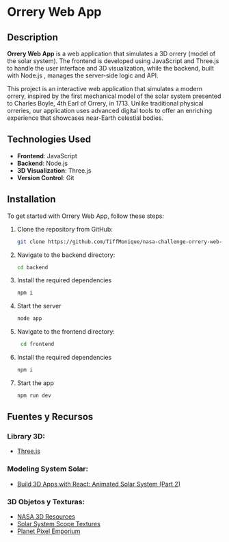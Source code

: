 # Orrery Web App

## Description

**Orrery Web App** is a web application that simulates a 3D orrery (model of the solar system). The frontend is developed using JavaScript  and Three.js to handle the user interface and 3D visualization, while the backend, built with Node.js , manages the server-side logic and API.

This project is an interactive web application that simulates a modern orrery, inspired by the first mechanical model of the solar system presented to Charles Boyle, 4th Earl of Orrery, in 1713. Unlike traditional physical orreries, our application uses advanced digital tools to offer an enriching experience that showcases near-Earth celestial bodies.

## Technologies Used

- **Frontend**: JavaScript
- **Backend**: Node.js
- **3D Visualization**: Three.js
- **Version Control**: Git

## Installation

To get started with Orrery Web App, follow these steps:

1. Clone the repository from GitHub:

   ```bash
   git clone https://github.com/TiffMonique/nasa-challenge-orrery-web-app.git
   ```

2. Navigate to the backend directory:
   ```bash
   cd backend
   ```
   
3. Install the required dependencies
    ```bash
    npm i
   ```

4. Start the server
    ```bash
    node app
   ```

5. Navigate to the frontend directory:
   ```bash
    cd frontend
    ```

6. Install the required dependencies
    ```bash
    npm i
   ```

7. Start the app
    ```bash
    npm run dev
   ```

## Fuentes y Recursos

### Library 3D:
- [Three.js](https://threejs.org/)

### Modeling System Solar:
- [Build 3D Apps with React: Animated Solar System (Part 2)](https://medium.com/geekculture/build-3d-apps-with-react-animated-solar-system-part-2-1186a5c8bd1)

### 3D Objetos y Texturas:
- [NASA 3D Resources](https://nasa3d.arc.nasa.gov/images)
- [Solar System Scope Textures](https://www.solarsystemscope.com/textures/)
- [Planet Pixel Emporium](https://planetpixelemporium.com/index.php)

